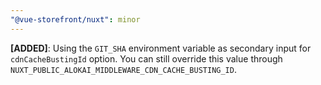 ```yaml
---
"@vue-storefront/nuxt": minor
---
```


**[ADDED]**: Using the `GIT_SHA` environment variable as secondary input for `cdnCacheBustingId` option. You can still override this value through `NUXT_PUBLIC_ALOKAI_MIDDLEWARE_CDN_CACHE_BUSTING_ID`.
